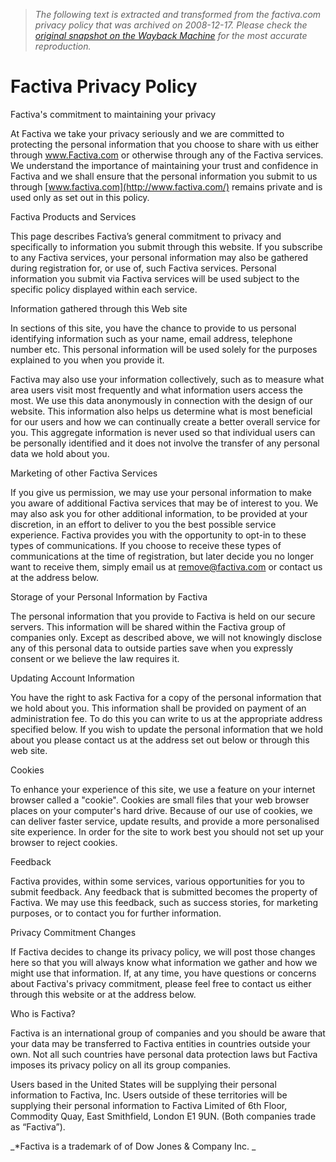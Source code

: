 > *The following text is extracted and transformed from the factiva.com privacy policy that was archived on 2008-12-17. Please check the [original snapshot on the Wayback Machine](https://web.archive.org/web/20081217044135id_/http%3A//factiva.com/legal/privacy.asp%3Fnode%3DmenuElem1173) for the most accurate reproduction.*

# Factiva Privacy Policy

Factiva's commitment to maintaining your privacy

At Factiva we take your privacy seriously and we are committed to protecting the personal information that you choose to share with us either through www.Factiva.com or otherwise through any of the Factiva services. We understand the importance of maintaining your trust and confidence in Factiva and we shall ensure that the personal information you submit to us through [www.factiva.com](http://www.factiva.com/) remains private and is used only as set out in this policy. 

Factiva Products and Services

This page describes Factiva’s general commitment to privacy and specifically to information you submit through this website. If you subscribe to any Factiva services, your personal information may also be gathered during registration for, or use of, such Factiva services. Personal information you submit via Factiva services will be used subject to the specific policy displayed within each service. 

Information gathered through this Web site

In sections of this site, you have the chance to provide to us personal identifying information such as your name, email address, telephone number etc. This personal information will be used solely for the purposes explained to you when you provide it. 

Factiva may also use your information collectively, such as to measure what area users visit most frequently and what information users access the most. We use this data anonymously in connection with the design of our website. This information also helps us determine what is most beneficial for our users and how we can continually create a better overall service for you. This aggregate information is never used so that individual users can be personally identified and it does not involve the transfer of any personal data we hold about you. 

Marketing of other Factiva Services

If you give us permission, we may use your personal information to make you aware of additional Factiva services that may be of interest to you. We may also ask you for other additional information, to be provided at your discretion, in an effort to deliver to you the best possible service experience. Factiva provides you with the opportunity to opt-in to these types of communications. If you choose to receive these types of communications at the time of registration, but later decide you no longer want to receive them, simply email us at [remove@factiva.com](mailto:remove@factiva.com) or contact us at the address below. 

Storage of your Personal Information by Factiva

The personal information that you provide to Factiva is held on our secure servers. This information will be shared within the Factiva group of companies only. Except as described above, we will not knowingly disclose any of this personal data to outside parties save when you expressly consent or we believe the law requires it. 

Updating Account Information

You have the right to ask Factiva for a copy of the personal information that we hold about you. This information shall be provided on payment of an administration fee. To do this you can write to us at the appropriate address specified below. If you wish to update the personal information that we hold about you please contact us at the address set out below or through this web site. 

Cookies 

To enhance your experience of this site, we use a feature on your internet browser called a "cookie". Cookies are small files that your web browser places on your computer's hard drive. Because of our use of cookies, we can deliver faster service, update results, and provide a more personalised site experience. In order for the site to work best you should not set up your browser to reject cookies. 

Feedback

Factiva provides, within some services, various opportunities for you to submit feedback. Any feedback that is submitted becomes the property of Factiva. We may use this feedback, such as success stories, for marketing purposes, or to contact you for further information. 

Privacy Commitment Changes 

If Factiva decides to change its privacy policy, we will post those changes here so that you will always know what information we gather and how we might use that information. If, at any time, you have questions or concerns about Factiva's privacy commitment, please feel free to contact us either through this website or at the address below. 

Who is Factiva?

Factiva is an international group of companies and you should be aware that your data may be transferred to Factiva entities in countries outside your own. Not all such countries have personal data protection laws but Factiva imposes its privacy policy on all its group companies. 

Users based in the United States will be supplying their personal information to Factiva, Inc. Users outside of these territories will be supplying their personal information to Factiva Limited of 6th Floor, Commodity Quay, East Smithfield, London E1 9UN. (Both companies trade as “Factiva”). 

_*Factiva is a trademark of of Dow Jones & Company Inc. _
